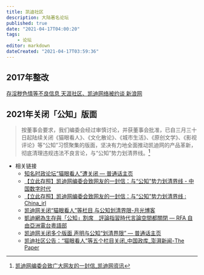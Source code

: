 ```yaml
---
title: 凯迪社区
description: 大陆著名论坛
published: true
date: "2021-04-17T04:00:20"
tags:
    - 论坛
editor: markdown
dateCreated: "2021-04-17T03:59:36"
---
```


## 2017年整改

[存淫秽色情等不良信息 天涯社区、凯迪网络被约谈 新浪网](https://web.archive.org/web/20170901164119/http://tech.sina.com.cn/i/2017-08-17/doc-ifykcypp8586747.shtml)

## 2021年关闭「公知」版面

> 按董事会要求，我们编委会经过审慎讨论，并获董事会批准，已自三月三十日起陆续关闭《猫眼看人》、《文化散论》、《城市生活》、《原创文学》、《影视评论》等“公知”习惯聚集的版面，坚决有力地全面推动凯迪网的产品革新，彻底清理违规违法不良言论，与“公知”势力划清界线。[^rb]

[^rb]: [凯迪网编委会致广大网友的一封信_凯迪网资讯](https://web.archive.org/web/20210415033347/https://www.9kd.com/China/2729793)

+ 相关链接
    + [知名时政论坛“猫眼看人”遭关闭 — 普通话主页](https://web.archive.org/web/20210410080243/https://www.rfa.org/mandarin/yataibaodao/meiti/ql1-03312021065630.html)
    + [【立此存照】凯迪网编委会致网友的一封信：与“公知”势力划清界线 - 中国数字时代](https://web.archive.org/web/20210415062636/https://chinadigitaltimes.net/chinese/664870.html)
    + [【立此存照】凯迪网编委会致网友的一封信：与“公知”势力划清界线 : China_irl](https://archive.is/vOirx "https://old.reddit.com/r/China_irl/comments/mr9a9i/立此存照凯迪网编委会致网友的一封信与公知势力划清界线/")
    + [凯迪网关闭“猫眼看人”等栏目 与公知划清界限-月光博客](https://archive.is/8gh3z "https://www.williamlong.info/archives/6406.html")
    + [凱迪網為生存與「公知」割席　評論指習時代言論空間都關閉 — RFA 自由亞洲電台粵語部](https://archive.is/yNNFZ "https://www.rfa.org/cantonese/news/split-04152021105500.html")
    + [凯迪网关闭多个版面 声明与公知“划清界限” — 普通话主页](https://archive.is/VaFfD "https://www.rfa.org/mandarin/Xinwen/5-04162021105251.html")
    + [凯迪社区公告：“猫眼看人”等五个栏目关闭_中国政库_澎湃新闻-The Paper](https://archive.is/81Zs0 "https://www.thepaper.cn/newsDetail_forward_11984198")
